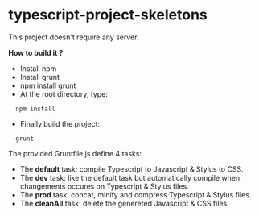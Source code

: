 typescript-project-skeletons
============================

This project doesn't require any server.

**How to build it ?**

* Install npm
* Install grunt
* npm install grunt
* At the root directory, type:
```
  npm install
```
* Finally build the project:
```
  grunt
```

The provided Gruntfile.js define 4 tasks:

* The **default** task: compile Typescript to Javascript & Stylus to CSS.
* The **dev** task: like the default task but automatically compile when changements occures on Typescript & Stylus files.
* The **prod** task: concat, minify and compress Typescript & Stylus files.
* The **cleanAll** task: delete the genereted Javascript & CSS files.
